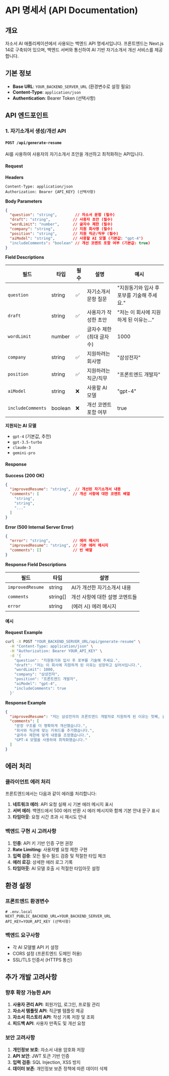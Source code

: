 # API 명세서 (API Documentation)

## 개요

자소서 AI 애플리케이션에서 사용되는 백엔드 API 명세서입니다. 프론트엔드는 Next.js 14로 구축되어 있으며, 백엔드 서버와 통신하여 AI 기반 자기소개서 개선 서비스를 제공합니다.

## 기본 정보

- **Base URL**: `YOUR_BACKEND_SERVER_URL` (환경변수로 설정 필요)
- **Content-Type**: `application/json`
- **Authentication**: Bearer Token (선택사항)

## API 엔드포인트

### 1. 자기소개서 생성/개선 API

#### `POST /api/generate-resume`

AI를 사용하여 사용자의 자기소개서 초안을 개선하고 최적화하는 API입니다.

#### Request

**Headers**
```http
Content-Type: application/json
Authorization: Bearer {API_KEY} (선택사항)
```

**Body Parameters**
```json
{
  "question": "string",        // 자소서 문항 (필수)
  "draft": "string",          // 사용자 초안 (필수)
  "wordLimit": "number",      // 글자수 제한 (필수)
  "company": "string",        // 지원 회사명 (필수)
  "position": "string",       // 지원 직군/직무 (필수)
  "aiModel": "string",        // 사용할 AI 모델 (기본값: "gpt-4")
  "includeComments": "boolean" // 개선 코멘트 포함 여부 (기본값: true)
}
```

**Field Descriptions**

| 필드 | 타입 | 필수 | 설명 | 예시 |
|------|------|------|------|------|
| `question` | string | ✅ | 자기소개서 문항 질문 | "지원동기와 입사 후 포부를 기술해 주세요." |
| `draft` | string | ✅ | 사용자가 작성한 초안 | "저는 이 회사에 지원하게 된 이유는..." |
| `wordLimit` | number | ✅ | 글자수 제한 (최대 글자수) | 1000 |
| `company` | string | ✅ | 지원하려는 회사명 | "삼성전자" |
| `position` | string | ✅ | 지원하려는 직군/직무 | "프론트엔드 개발자" |
| `aiModel` | string | ❌ | 사용할 AI 모델 | "gpt-4" |
| `includeComments` | boolean | ❌ | 개선 코멘트 포함 여부 | true |

**지원되는 AI 모델**
- `gpt-4` (기본값, 추천)
- `gpt-3.5-turbo`
- `claude-3`
- `gemini-pro`

#### Response

**Success (200 OK)**
```json
{
  "improvedResume": "string",  // 개선된 자기소개서 내용
  "comments": [               // 개선 사항에 대한 코멘트 배열
    "string",
    "string",
    "..."
  ]
}
```

**Error (500 Internal Server Error)**
```json
{
  "error": "string",          // 에러 메시지
  "improvedResume": "string", // 기본 에러 메시지
  "comments": []              // 빈 배열
}
```

**Response Field Descriptions**

| 필드 | 타입 | 설명 |
|------|------|------|
| `improvedResume` | string | AI가 개선한 자기소개서 내용 |
| `comments` | string[] | 개선 사항에 대한 설명 코멘트들 |
| `error` | string | (에러 시) 에러 메시지 |

#### 예시

**Request Example**
```bash
curl -X POST "YOUR_BACKEND_SERVER_URL/api/generate-resume" \
  -H "Content-Type: application/json" \
  -H "Authorization: Bearer YOUR_API_KEY" \
  -d '{
    "question": "지원동기와 입사 후 포부를 기술해 주세요.",
    "draft": "저는 이 회사에 지원하게 된 이유는 성장하고 싶어서입니다.",
    "wordLimit": 1000,
    "company": "삼성전자",
    "position": "프론트엔드 개발자",
    "aiModel": "gpt-4",
    "includeComments": true
  }'
```

**Response Example**
```json
{
  "improvedResume": "저는 삼성전자의 프론트엔드 개발자로 지원하게 된 이유는 첫째, 글로벌 기술 리더로서 혁신적인 사용자 경험을 창조하는 삼성전자의 비전에 깊이 공감하기 때문입니다. 둘째, 다양한 디바이스와 플랫폼에서 일관된 사용자 인터페이스를 구현하는 기술적 도전에 매력을 느꼈습니다...",
  "comments": [
    "문장 구조를 더 명확하게 개선했습니다.",
    "회사와 직군에 맞는 키워드를 추가했습니다.",
    "글자수 제한에 맞게 내용을 조정했습니다.",
    "GPT-4 모델을 사용하여 최적화했습니다."
  ]
}
```

## 에러 처리

### 클라이언트 에러 처리

프론트엔드에서는 다음과 같이 에러를 처리합니다:

1. **네트워크 에러**: API 요청 실패 시 기본 에러 메시지 표시
2. **서버 에러**: 백엔드에서 500 에러 반환 시 에러 메시지와 함께 기본 안내 문구 표시
3. **타임아웃**: 요청 시간 초과 시 재시도 안내

### 백엔드 구현 시 고려사항

1. **인증**: API 키 기반 인증 구현 권장
2. **Rate Limiting**: 사용자별 요청 제한 구현
3. **입력 검증**: 모든 필수 필드 검증 및 적절한 타입 체크
4. **에러 로깅**: 상세한 에러 로그 기록
5. **타임아웃**: AI 모델 호출 시 적절한 타임아웃 설정

## 환경 설정

### 프론트엔드 환경변수
```env
# .env.local
NEXT_PUBLIC_BACKEND_URL=YOUR_BACKEND_SERVER_URL
API_KEY=YOUR_API_KEY (선택사항)
```

### 백엔드 요구사항
- 각 AI 모델별 API 키 설정
- CORS 설정 (프론트엔드 도메인 허용)
- SSL/TLS 인증서 (HTTPS 통신)

## 추가 개발 고려사항

### 향후 확장 가능한 API
1. **사용자 관리 API**: 회원가입, 로그인, 프로필 관리
2. **자소서 템플릿 API**: 직군별 템플릿 제공
3. **자소서 히스토리 API**: 작성 기록 저장 및 조회
4. **피드백 API**: 사용자 만족도 및 개선 요청

### 보안 고려사항
1. **개인정보 보호**: 자소서 내용 암호화 저장
2. **API 보안**: JWT 토큰 기반 인증
3. **입력 검증**: SQL Injection, XSS 방지
4. **데이터 보존**: 개인정보 보존 정책에 따른 데이터 삭제